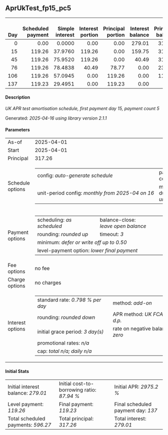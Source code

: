 <h2>AprUkTest_fp15_pc5</h2>
<table>
    <thead style="vertical-align: bottom;">
        <th style="text-align: right;">Day</th>
        <th style="text-align: right;">Scheduled payment</th>
        <th style="text-align: right;">Simple interest</th>
        <th style="text-align: right;">Interest portion</th>
        <th style="text-align: right;">Principal portion</th>
        <th style="text-align: right;">Interest balance</th>
        <th style="text-align: right;">Principal balance</th>
        <th style="text-align: right;">Total simple interest</th>
        <th style="text-align: right;">Total interest</th>
        <th style="text-align: right;">Total principal</th>
    </thead>
    <tr style="text-align: right;">
        <td class="ci00">0</td>
        <td class="ci01" style="white-space: nowrap;">0.00</td>
        <td class="ci02">0.0000</td>
        <td class="ci03">0.00</td>
        <td class="ci04">0.00</td>
        <td class="ci05">279.01</td>
        <td class="ci06">317.26</td>
        <td class="ci07">0.0000</td>
        <td class="ci08">0.00</td>
        <td class="ci09">0.00</td>
    </tr>
    <tr style="text-align: right;">
        <td class="ci00">15</td>
        <td class="ci01" style="white-space: nowrap;">119.26</td>
        <td class="ci02">37.9760</td>
        <td class="ci03">119.26</td>
        <td class="ci04">0.00</td>
        <td class="ci05">159.75</td>
        <td class="ci06">317.26</td>
        <td class="ci07">37.9760</td>
        <td class="ci08">119.26</td>
        <td class="ci09">0.00</td>
    </tr>
    <tr style="text-align: right;">
        <td class="ci00">45</td>
        <td class="ci01" style="white-space: nowrap;">119.26</td>
        <td class="ci02">75.9520</td>
        <td class="ci03">119.26</td>
        <td class="ci04">0.00</td>
        <td class="ci05">40.49</td>
        <td class="ci06">317.26</td>
        <td class="ci07">113.9281</td>
        <td class="ci08">238.52</td>
        <td class="ci09">0.00</td>
    </tr>
    <tr style="text-align: right;">
        <td class="ci00">76</td>
        <td class="ci01" style="white-space: nowrap;">119.26</td>
        <td class="ci02">78.4838</td>
        <td class="ci03">40.49</td>
        <td class="ci04">78.77</td>
        <td class="ci05">0.00</td>
        <td class="ci06">238.49</td>
        <td class="ci07">192.4118</td>
        <td class="ci08">279.01</td>
        <td class="ci09">78.77</td>
    </tr>
    <tr style="text-align: right;">
        <td class="ci00">106</td>
        <td class="ci01" style="white-space: nowrap;">119.26</td>
        <td class="ci02">57.0945</td>
        <td class="ci03">0.00</td>
        <td class="ci04">119.26</td>
        <td class="ci05">0.00</td>
        <td class="ci06">119.23</td>
        <td class="ci07">249.5064</td>
        <td class="ci08">279.01</td>
        <td class="ci09">198.03</td>
    </tr>
    <tr style="text-align: right;">
        <td class="ci00">137</td>
        <td class="ci01" style="white-space: nowrap;">119.23</td>
        <td class="ci02">29.4951</td>
        <td class="ci03">0.00</td>
        <td class="ci04">119.23</td>
        <td class="ci05">0.00</td>
        <td class="ci06">0.00</td>
        <td class="ci07">279.0015</td>
        <td class="ci08">279.01</td>
        <td class="ci09">317.26</td>
    </tr>
</table>
<h4>Description</h4>
<p><i>UK APR test amortisation schedule, first payment day 15, payment count 5</i></p>
<p>Generated: <i>2025-04-16 using library version 2.1.1</i></p>
<h4>Parameters</h4>
<table>
    <tr>
        <td>As-of</td>
        <td>2025-04-01</td>
    </tr>
    <tr>
        <td>Start</td>
        <td>2025-04-01</td>
    </tr>
    <tr>
        <td>Principal</td>
        <td>317.26</td>
    </tr>
    <tr>
        <td>Schedule options</td>
        <td>
            <table>
                <tr>
                    <td>config: <i>auto-generate schedule</i></td>
                    <td>payment count: <i>5</i></td>
                </tr>
                <tr>
                    <td style="white-space: nowrap;">unit-period config: <i>monthly from 2025-04 on 16</i></td>
                    <td>max duration: <i>unlimited</i></td>
                </tr>
            </table>
        </td>
    </tr>
    <tr>
        <td>Payment options</td>
        <td>
            <table>
                <tr>
                    <td>scheduling: <i>as scheduled</i></td>
                    <td>balance-close: <i>leave&nbsp;open&nbsp;balance</i></td>
                </tr>
                <tr>
                    <td>rounding: <i>rounded up</i></td>
                    <td>timeout: <i>3</i></td>
                </tr>
                <tr>
                    <td colspan='2'>minimum: <i>defer&nbsp;or&nbsp;write&nbsp;off&nbsp;up&nbsp;to&nbsp;0.50</i></td>
                </tr>
                <tr>
                    <td colspan='2'>level-payment option: <i>lower&nbsp;final&nbsp;payment</i></td>
                </tr>
            </table>
        </td>
    </tr>
    <tr>
        <td>Fee options</td>
        <td>no fee
        </td>
    </tr>
    <tr>
        <td>Charge options</td>
        <td>no charges
        </td>
    </tr>
    <tr>
        <td>Interest options</td>
        <td>
            <table>
                <tr>
                    <td>standard rate: <i>0.798 % per day</i></td>
                    <td>method: <i>add-on</i></td>
                </tr>
                <tr>
                    <td>rounding: <i>rounded down</i></td>
                    <td>APR method: <i>UK FCA to 1 d.p.</i></td>
                </tr>
                <tr>
                    <td>initial grace period: <i>3 day(s)</i></td>
                    <td>rate on negative balance: <i>zero</i></td>
                </tr>
                <tr>
                    <td colspan="2">promotional rates: <i><i>n/a</i></i></td>
                </tr>
                <tr>
                    <td colspan="2">cap: <i>total <i>n/a</i>; daily <i>n/a</i></td>
                </tr>
            </table>
        </td>
    </tr>
</table>
<h4>Initial Stats</h4>
<table>
    <tr>
        <td>Initial interest balance: <i>279.01</i></td>
        <td>Initial cost-to-borrowing ratio: <i>87.94 %</i></td>
        <td>Initial APR: <i>2975.2 %</i></td>
    </tr>
    <tr>
        <td>Level payment: <i>119.26</i></td>
        <td>Final payment: <i>119.23</i></td>
        <td>Final scheduled payment day: <i>137</i></td>
    </tr>
    <tr>
        <td>Total scheduled payments: <i>596.27</i></td>
        <td>Total principal: <i>317.26</i></td>
        <td>Total interest: <i>279.01</i></td>
    </tr>
</table>
